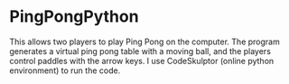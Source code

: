 # PingPongPython
This allows two players to play Ping Pong on the computer. The program generates a virtual ping pong table with a moving ball, and the players control paddles with the arrow keys. I use CodeSkulptor (online python environment) to run the code.
